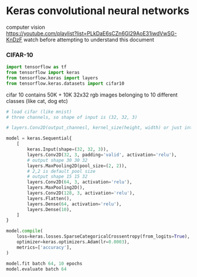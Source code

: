 # Keras convolutional neural networks
computer vision  
https://youtube.com/playlist?list=PLkDaE6sCZn6Gl29AoE31iwdVwSG-KnDzF
watch before attempting to understand this document

### CIFAR-10
```python
import tensorflow as tf
from tensorflow import keras
from tensorflow.keras import layers
from tensorflow.keras.datasets import cifar10
```
cifar 10 contains 50K + 10K 32x32 rgb images belonging to 10 different classes (like cat, dog etc)

```python
# load cifar (like mnist)
# three channels, so shape of input is (32, 32, 3)

# layers.Conv2D(output_channesl, kernel_size(height, width) or just int, padding='valid'(default)/'same')

model = keras.Sequential{
    [
        keras.Input(shape=(32, 32, 3)),
        layers.Conv2D(32, 3, padding='valid', activation='relu'),
        # output shape 30 30 32
        layers.MaxPooling2D(pool_size=(2, 2)),
        # 2,2 is default pool size
        # output shape 15 15 32
        layers.Conv2D(64, 3, activation='relu'),
        layers.MaxPooling2D(),
        layers.Conv2D(128, 3, activation='relu'),
        layers.Flatten(),
        layers.Dense(64, activation='relu'),
        layers.Dense(10),
    ]
}

model.compile(
    loss=keras.losses.SparseCategoricalCrossentropy(from_logits=True),
    optimizer=keras.optimizers.Adam(lr=0.0003),
    metrics=['accuracy'],
)

model.fit batch 64, 10 epochs
model.evaluate batch 64



```